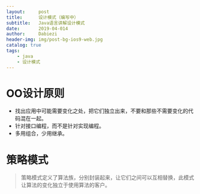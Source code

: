 ```yaml
---
layout:     post
title:      设计模式（编写中）
subtitle:   Java语言讲解设计模式
date:       2019-04-014
author:     Dabiezi
header-img: img/post-bg-ios9-web.jpg
catalog: true
tags:
    - java
    - 设计模式
---
```

# OO设计原则
+ 找出应用中可能需要变化之处，把它们独立出来，不要和那些不需要变化的代码混在一起。
+ 针对接口编程，而不是针对实现编程。
+ 多用组合，少用继承。
# 策略模式
> 策略模式定义了算法族，分别封装起来，让它们之间可以互相替换，此模式让算法的变化独立于使用算法的客户。

